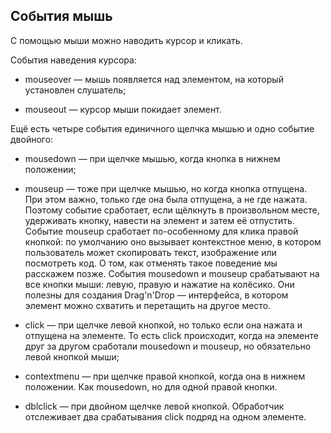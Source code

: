 ## События мышь

С помощью мыши можно наводить курсор и кликать.

События наведения курсора:

- mouseover — мышь появляется над элементом, на который установлен слушатель;

- mouseout — курсор мыши покидает элемент.


Ещё есть четыре события единичного щелчка мышью и одно событие двойного:

-  mousedown — при щелчке мышью, когда кнопка в нижнем положении;

- mouseup —  тоже при щелчке мышью, но когда кнопка отпущена. При этом важно, только где она была отпущена, а не где нажата. Поэтому событие сработает, если щёлкнуть в произвольном месте, удерживать кнопку, навести на элемент и затем её отпустить.
Событие mouseup сработает по-особенному для клика правой кнопкой: по умолчанию оно вызывает контекстное меню, в котором пользователь может скопировать текст, изображение или посмотреть код. О том, как отменять такое поведение мы расскажем позже.
События mousedown и mouseup срабатывают на все кнопки мыши: левую, правую и нажатие на колёсико. Они полезны для создания Drag'n'Drop — интерфейса, в котором элемент можно схватить и перетащить на другое место.

- click — при щелчке левой кнопкой, но только если она нажата и отпущена на элементе. То есть click происходит, когда на элементе друг за другом сработали mousedown и mouseup, но обязательно левой кнопкой мыши;

- contextmenu — при щелчке правой кнопкой, когда она в нижнем положении. Как mousedown, но для одной правой кнопки.

- dblclick — при двойном щелчке левой кнопкой. Обработчик отслеживает два срабатывания click подряд на одном элементе.
